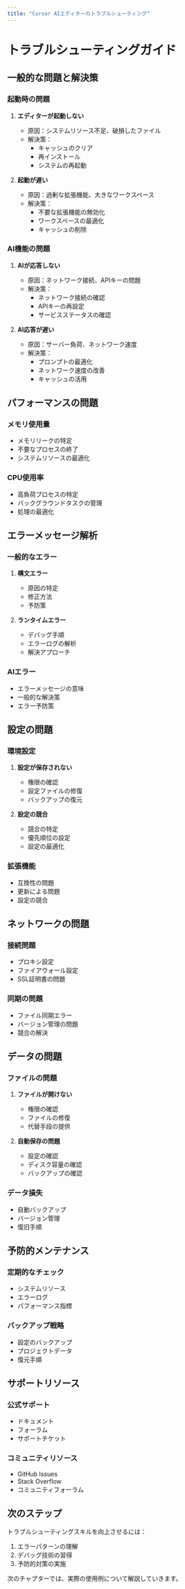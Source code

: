 ```yaml
---
title: "Cursor AIエディターのトラブルシューティング"
---
```


# トラブルシューティングガイド

## 一般的な問題と解決策
### 起動時の問題
1. **エディターが起動しない**
   - 原因：システムリソース不足、破損したファイル
   - 解決策：
     - キャッシュのクリア
     - 再インストール
     - システムの再起動

2. **起動が遅い**
   - 原因：過剰な拡張機能、大きなワークスペース
   - 解決策：
     - 不要な拡張機能の無効化
     - ワークスペースの最適化
     - キャッシュの削除

### AI機能の問題
1. **AIが応答しない**
   - 原因：ネットワーク接続、APIキーの問題
   - 解決策：
     - ネットワーク接続の確認
     - APIキーの再設定
     - サービスステータスの確認

2. **AI応答が遅い**
   - 原因：サーバー負荷、ネットワーク速度
   - 解決策：
     - プロンプトの最適化
     - ネットワーク速度の改善
     - キャッシュの活用

## パフォーマンスの問題
### メモリ使用量
- メモリリークの特定
- 不要なプロセスの終了
- システムリソースの最適化

### CPU使用率
- 高負荷プロセスの特定
- バックグラウンドタスクの管理
- 処理の最適化

## エラーメッセージ解析
### 一般的なエラー
1. **構文エラー**
   - 原因の特定
   - 修正方法
   - 予防策

2. **ランタイムエラー**
   - デバッグ手順
   - エラーログの解析
   - 解決アプローチ

### AIエラー
- エラーメッセージの意味
- 一般的な解決策
- エラー予防策

## 設定の問題
### 環境設定
1. **設定が保存されない**
   - 権限の確認
   - 設定ファイルの修復
   - バックアップの復元

2. **設定の競合**
   - 競合の特定
   - 優先順位の設定
   - 設定の最適化

### 拡張機能
- 互換性の問題
- 更新による問題
- 設定の競合

## ネットワークの問題
### 接続問題
- プロキシ設定
- ファイアウォール設定
- SSL証明書の問題

### 同期の問題
- ファイル同期エラー
- バージョン管理の問題
- 競合の解決

## データの問題
### ファイルの問題
1. **ファイルが開けない**
   - 権限の確認
   - ファイルの修復
   - 代替手段の提供

2. **自動保存の問題**
   - 設定の確認
   - ディスク容量の確認
   - バックアップの確認

### データ損失
- 自動バックアップ
- バージョン管理
- 復旧手順

## 予防的メンテナンス
### 定期的なチェック
- システムリソース
- エラーログ
- パフォーマンス指標

### バックアップ戦略
- 設定のバックアップ
- プロジェクトデータ
- 復元手順

## サポートリソース
### 公式サポート
- ドキュメント
- フォーラム
- サポートチケット

### コミュニティリソース
- GitHub Issues
- Stack Overflow
- コミュニティフォーラム

## 次のステップ
トラブルシューティングスキルを向上させるには：
1. エラーパターンの理解
2. デバッグ技術の習得
3. 予防的対策の実施

次のチャプターでは、実際の使用例について解説していきます。 